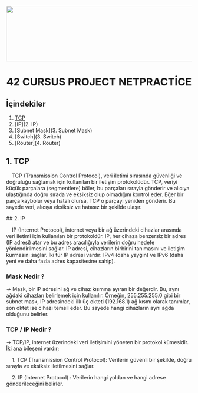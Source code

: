 <img src="https://i.imgur.com/TvlDmPS.png" width="1500" height="150">
<div align="center">
  <h1>42 CURSUS PROJECT NETPRACTİCE</h1>
</div>

## İçindekiler
1. [TCP](1.TCP)
2. [IP](2. IP)
3. [Subnet Mask](3. Subnet Mask)
4. [Switch](3. Switch)
5. [Router](4. Router)

## 1. TCP
<p>&nbsp;&nbsp;&nbsp;&nbsp;TCP (Transmission Control Protocol), veri iletimi sırasında güvenliği ve doğruluğu sağlamak için kullanılan bir iletişim protokolüdür. TCP, veriyi küçük parçalara (segmentlere) böler, bu parçaları sırayla gönderir ve alıcıya ulaştığında doğru sırada ve eksiksiz olup olmadığını kontrol eder. Eğer bir parça kaybolur veya hatalı olursa, TCP o parçayı yeniden gönderir. Bu sayede veri, alıcıya eksiksiz ve hatasız bir şekilde ulaşır.</p>
## 2. IP
<p>&nbsp;&nbsp;&nbsp;&nbsp;IP (Internet Protocol), internet veya bir ağ üzerindeki cihazlar arasında veri iletimi için kullanılan bir protokoldür. IP, her cihaza benzersiz bir adres (IP adresi) atar ve bu adres aracılığıyla verilerin doğru hedefe yönlendirilmesini sağlar. IP adresi, cihazların birbirini tanımasını ve iletişim kurmasını sağlar. İki tür IP adresi vardır: IPv4 (daha yaygın) ve IPv6 (daha yeni ve daha fazla adres kapasitesine sahip).</p>
<h3>Mask Nedir ?</h3>
<text> → Mask, bir IP adresini ağ ve cihaz kısmına ayıran bir değerdir. Bu, aynı ağdaki cihazları belirlemek için kullanılır. Örneğin, 255.255.255.0 gibi bir subnet mask, IP adresindeki ilk üç okteti (192.168.1) ağ kısmı olarak tanımlar, son oktet ise cihazı temsil eder. Bu sayede hangi cihazların aynı ağda olduğunu belirler.</text>
<h3>TCP / IP Nedir ?</h3>
<p> → TCP/IP, internet üzerindeki veri iletişimini yöneten bir protokol kümesidir. İki ana bileşeni vardır;</p>
<p>&nbsp;&nbsp;&nbsp;&nbsp;1. TCP (Transmission Control Protocol): Verilerin güvenli bir şekilde, doğru sırayla ve eksiksiz iletilmesini sağlar.</p>
<p>&nbsp;&nbsp;&nbsp;&nbsp;2. IP (Internet Protocol) : Verilerin hangi yoldan ve hangi adrese gönderileceğini belirler.</p>

